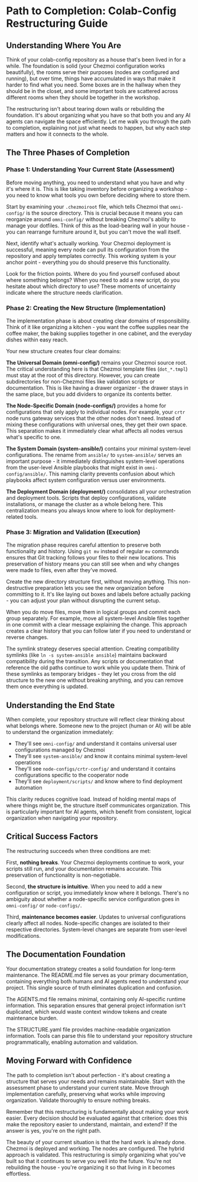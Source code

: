 # Path to Completion: Colab-Config Restructuring Guide

## Understanding Where You Are

Think of your colab-config repository as a house that's been lived in for a while. The foundation is solid (your Chezmoi configuration works beautifully), the rooms serve their purposes (nodes are configured and running), but over time, things have accumulated in ways that make it harder to find what you need. Some boxes are in the hallway when they should be in the closet, and some important tools are scattered across different rooms when they should be together in the workshop.

The restructuring isn't about tearing down walls or rebuilding the foundation. It's about organizing what you have so that both you and any AI agents can navigate the space efficiently. Let me walk you through the path to completion, explaining not just what needs to happen, but why each step matters and how it connects to the whole.

## The Three Phases of Completion

### Phase 1: Understanding Your Current State (Assessment)

Before moving anything, you need to understand what you have and why it's where it is. This is like taking inventory before organizing a workshop - you need to know what tools you own before deciding where to store them.

Start by examining your `.chezmoiroot` file, which tells Chezmoi that `omni-config/` is the source directory. This is crucial because it means you can reorganize around `omni-config/` without breaking Chezmoi's ability to manage your dotfiles. Think of this as the load-bearing wall in your house - you can rearrange furniture around it, but you can't move the wall itself.

Next, identify what's actually working. Your Chezmoi deployment is successful, meaning every node can pull its configuration from the repository and apply templates correctly. This working system is your anchor point - everything you do should preserve this functionality.

Look for the friction points. Where do you find yourself confused about where something belongs? When you need to add a new script, do you hesitate about which directory to use? These moments of uncertainty indicate where the structure needs clarification.

### Phase 2: Creating the New Structure (Implementation)

The implementation phase is about creating clear domains of responsibility. Think of it like organizing a kitchen - you want the coffee supplies near the coffee maker, the baking supplies together in one cabinet, and the everyday dishes within easy reach.

Your new structure creates four clear domains:

**The Universal Domain (omni-config/)** remains your Chezmoi source root. The critical understanding here is that Chezmoi template files (`dot_*.tmpl`) must stay at the root of this directory. However, you can create subdirectories for non-Chezmoi files like validation scripts or documentation. This is like having a drawer organizer - the drawer stays in the same place, but you add dividers to organize its contents better.

**The Node-Specific Domain (node-configs/)** provides a home for configurations that only apply to individual nodes. For example, your `crtr` node runs gateway services that the other nodes don't need. Instead of mixing these configurations with universal ones, they get their own space. This separation makes it immediately clear what affects all nodes versus what's specific to one.

**The System Domain (system-ansible/)** contains your minimal system-level configurations. The rename from `ansible/` to `system-ansible/` serves an important purpose - it immediately distinguishes system-level operations from the user-level Ansible playbooks that might exist in `omni-config/ansible/`. This naming clarity prevents confusion about which playbooks affect system configuration versus user environments.

**The Deployment Domain (deployment/)** consolidates all your orchestration and deployment tools. Scripts that deploy configurations, validate installations, or manage the cluster as a whole belong here. This centralization means you always know where to look for deployment-related tools.

### Phase 3: Migration and Validation (Execution)

The migration phase requires careful attention to preserve both functionality and history. Using `git mv` instead of regular `mv` commands ensures that Git tracking follows your files to their new locations. This preservation of history means you can still see when and why changes were made to files, even after they've moved.

Create the new directory structure first, without moving anything. This non-destructive preparation lets you see the new organization before committing to it. It's like laying out boxes and labels before actually packing - you can adjust your plan without disrupting the current setup.

When you do move files, move them in logical groups and commit each group separately. For example, move all system-level Ansible files together in one commit with a clear message explaining the change. This approach creates a clear history that you can follow later if you need to understand or reverse changes.

The symlink strategy deserves special attention. Creating compatibility symlinks (like `ln -s system-ansible ansible`) maintains backward compatibility during the transition. Any scripts or documentation that reference the old paths continue to work while you update them. Think of these symlinks as temporary bridges - they let you cross from the old structure to the new one without breaking anything, and you can remove them once everything is updated.

## Understanding the End State

When complete, your repository structure will reflect clear thinking about what belongs where. Someone new to the project (human or AI) will be able to understand the organization immediately:

- They'll see `omni-config/` and understand it contains universal user configurations managed by Chezmoi
- They'll see `system-ansible/` and know it contains minimal system-level operations
- They'll see `node-configs/crtr-config/` and understand it contains configurations specific to the cooperator node
- They'll see `deployment/scripts/` and know where to find deployment automation

This clarity reduces cognitive load. Instead of holding mental maps of where things might be, the structure itself communicates organization. This is particularly important for AI agents, which benefit from consistent, logical organization when navigating your repository.

## Critical Success Factors

The restructuring succeeds when three conditions are met:

First, **nothing breaks**. Your Chezmoi deployments continue to work, your scripts still run, and your documentation remains accurate. This preservation of functionality is non-negotiable.

Second, **the structure is intuitive**. When you need to add a new configuration or script, you immediately know where it belongs. There's no ambiguity about whether a node-specific service configuration goes in `omni-config/` or `node-configs/`.

Third, **maintenance becomes easier**. Updates to universal configurations clearly affect all nodes. Node-specific changes are isolated to their respective directories. System-level changes are separate from user-level modifications.

## The Documentation Foundation

Your documentation strategy creates a solid foundation for long-term maintenance. The README.md file serves as your primary documentation, containing everything both humans and AI agents need to understand your project. This single source of truth eliminates duplication and confusion.

The AGENTS.md file remains minimal, containing only AI-specific runtime information. This separation ensures that general project information isn't duplicated, which would waste context window tokens and create maintenance burden.

The STRUCTURE.yaml file provides machine-readable organization information. Tools can parse this file to understand your repository structure programmatically, enabling automation and validation.

## Moving Forward with Confidence

The path to completion isn't about perfection - it's about creating a structure that serves your needs and remains maintainable. Start with the assessment phase to understand your current state. Move through implementation carefully, preserving what works while improving organization. Validate thoroughly to ensure nothing breaks.

Remember that this restructuring is fundamentally about making your work easier. Every decision should be evaluated against that criterion: does this make the repository easier to understand, maintain, and extend? If the answer is yes, you're on the right path.

The beauty of your current situation is that the hard work is already done. Chezmoi is deployed and working. The nodes are configured. The hybrid approach is validated. This restructuring is simply organizing what you've built so that it continues to serve you well into the future. You're not rebuilding the house - you're organizing it so that living in it becomes effortless.
